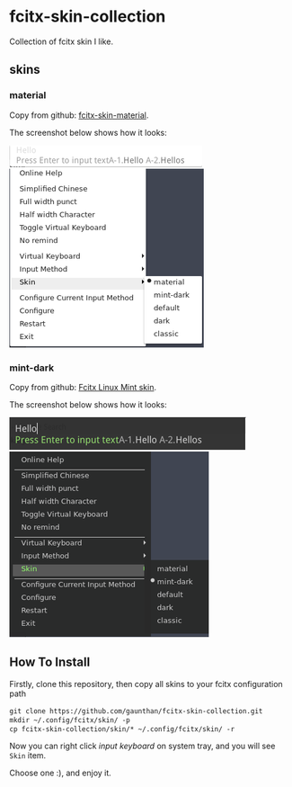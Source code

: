 # fcitx-skin-collection
Collection of fcitx skin I like.

## skins
### material
Copy from github: [fcitx-skin-material](https://github.com/ootaharuki99/fcitx-skin-material).

The screenshot below shows how it looks:

![](screenshots/material-inputdialog.png)
![](screenshots/material-panel.png)

### mint-dark
Copy from github: [Fcitx Linux Mint skin](https://github.com/fu-sen/fcitx-mint-skin.git).

The screenshot below shows how it looks:

![](screenshots/mint-dark-inputdialog.png)
![](screenshots/mint-dark-panel.png)

## How To Install
Firstly, clone this repository, then copy all skins to your fcitx configuration path

	git clone https://github.com/gaunthan/fcitx-skin-collection.git
	mkdir ~/.config/fcitx/skin/ -p
	cp fcitx-skin-collection/skin/* ~/.config/fcitx/skin/ -r

Now you can right click *input keyboard* on system tray, and you will see `Skin` item.

Choose one :), and enjoy it.

